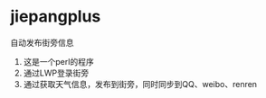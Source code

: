 jiepangplus
===========

自动发布街旁信息
1. 这是一个perl的程序
2. 通过LWP登录街旁
3. 通过获取天气信息，发布到街旁，同时同步到QQ、weibo、renren
